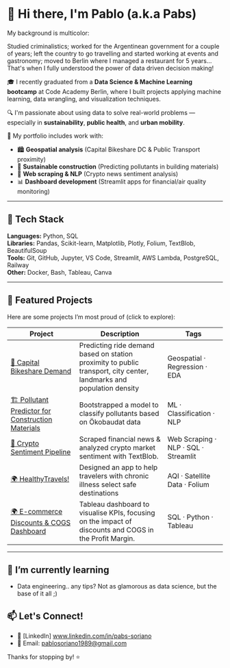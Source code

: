 # 👋 Hi there, I'm Pablo (a.k.a Pabs)

My background is multicolor:

Studied criminalistics; worked for the Argentinean government for a couple of years; left the country to go travelling and started working at events and gastronomy; moved to Berlin where I managed a restaurant for 5 years... That's when I fully understood the power of data driven decision making! 

🎓 I recently graduated from a **Data Science & Machine Learning bootcamp** at Code Academy Berlin, where I built projects applying machine learning, data wrangling, and visualization techniques.

🔍 I'm passionate about using data to solve real-world problems — especially in **sustainability**, **public health**, and **urban mobility**.

📂 My portfolio includes work with:
- 🏙️ **Geospatial analysis** (Capital Bikeshare DC & Public Transport proximity)
- 🌱 **Sustainable construction** (Predicting pollutants in building materials)
- 📰 **Web scraping & NLP** (Crypto news sentiment analysis)
- 📊 **Dashboard development** (Streamlit apps for financial/air quality monitoring)

---

## 🧰 Tech Stack

**Languages:** Python, SQL  
**Libraries:** Pandas, Scikit-learn, Matplotlib, Plotly, Folium, TextBlob, BeautifulSoup  
**Tools:** Git, GitHub, Jupyter, VS Code, Streamlit, AWS Lambda, PostgreSQL, Railway  
**Other:** Docker, Bash, Tableau, Canva

---

## 📌 Featured Projects

Here are some projects I’m most proud of (click to explore):

| Project | Description | Tags |
|--------|-------------|------|
| [🚴 Capital Bikeshare Demand](https://github.com/pabs-llama/capital-bikeshare-analysis) | Predicting ride demand based on station proximity to public transport, city center, landmarks and population density | Geospatial · Regression · EDA |
| [🏗️ Pollutant Predictor for Construction Materials](https://github.com/n3xtcoder-ai4impact/bbsr-challenge) | Bootstrapped a model to classify pollutants based on Ökobaudat data | ML · Classification · NLP |
| [📰 Crypto Sentiment Pipeline](https://github.com/pabs-llama/projects/tree/main/stock_api) | Scraped financial news & analyzed crypto market sentiment with TextBlob. | Web Scraping · NLP · SQL · Streamlit |
| [🌍 HealthyTravels!](https://github.com/hacke-peter/jawa) | Designed an app to help travelers with chronic illness select safe destinations| AQI · Satellite Data · Folium |
| [🌍 E-commerce Discounts & COGS Dashboard](https://github.com/pabs-llama/ecommerce-dashboard) | Tableau dashboard to visualise KPIs, focusing on the impact of discounts and COGS in the Profit Margin.| SQL · Python · Tableau |

---

## 🌱 I’m currently learning 
- Data engineering.. any tips? Not as glamorous as data science, but the base of it all ;)

## 📫 Let's Connect!

- 💼 [LinkedIn] www.linkedin.com/in/pabs-soriano
- 💌 Email: pablosoriano1989@gmail.com

Thanks for stopping by! ⭐️


<!--
**pabs-llama/pabs-llama** is a ✨ _special_ ✨ repository because its `README.md` (this file) appears on your GitHub profile.

Here are some ideas to get you started:

- 🔭 I’m currently working on ...
- 🌱 I’m currently learning ...
- 👯 I’m looking to collaborate on ...
- 🤔 I’m looking for help with ...
- 💬 Ask me about ...
- 📫 How to reach me: ...
- 😄 Pronouns: ...
- ⚡ Fun fact: ...
-->
